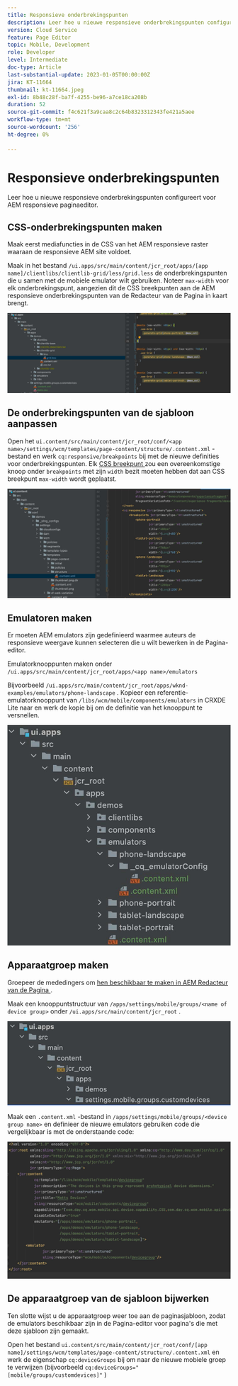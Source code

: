 ```yaml
---
title: Responsieve onderbrekingspunten
description: Leer hoe u nieuwe responsieve onderbrekingspunten configureert voor AEM responsieve paginaeditor.
version: Cloud Service
feature: Page Editor
topic: Mobile, Development
role: Developer
level: Intermediate
doc-type: Article
last-substantial-update: 2023-01-05T00:00:00Z
jira: KT-11664
thumbnail: kt-11664.jpeg
exl-id: 8b48c28f-ba7f-4255-be96-a7ce18ca208b
duration: 52
source-git-commit: f4c621f3a9caa8c2c64b8323312343fe421a5aee
workflow-type: tm+mt
source-wordcount: '256'
ht-degree: 0%

---
```


# Responsieve onderbrekingspunten

Leer hoe u nieuwe responsieve onderbrekingspunten configureert voor AEM responsieve paginaeditor.

## CSS-onderbrekingspunten maken

Maak eerst mediafuncties in de CSS van het AEM responsieve raster waaraan de responsieve AEM site voldoet.

Maak in het bestand `/ui.apps/src/main/content/jcr_root/apps/[app name]/clientlibs/clientlib-grid/less/grid.less` de onderbrekingspunten die u samen met de mobiele emulator wilt gebruiken. Noteer `max-width` voor elk onderbrekingspunt, aangezien dit de CSS breekpunten aan de AEM responsieve onderbrekingspunten van de Redacteur van de Pagina in kaart brengt.

![ creeer nieuwe ontvankelijke breekpunten ](./assets/responsive-breakpoints/create-new-breakpoints.jpg)

## De onderbrekingspunten van de sjabloon aanpassen

Open het `ui.content/src/main/content/jcr_root/conf/<app name>/settings/wcm/templates/page-content/structure/.content.xml` -bestand en werk `cq:responsive/breakpoints` bij met de nieuwe definities voor onderbrekingspunten. Elk [ CSS breekpunt ](#create-new-css-breakpoints) zou een overeenkomstige knoop onder `breakpoints` met zijn `width` bezit moeten hebben dat aan CSS breekpunt `max-width` wordt geplaatst.

![ pas de responsieve breekpunten van het malplaatje aan ](./assets/responsive-breakpoints/customize-template-breakpoints.jpg)

## Emulatoren maken

Er moeten AEM emulators zijn gedefinieerd waarmee auteurs de responsieve weergave kunnen selecteren die u wilt bewerken in de Pagina-editor.

Emulatorknooppunten maken onder `/ui.apps/src/main/content/jcr_root/apps/<app name>/emulators`

Bijvoorbeeld `/ui.apps/src/main/content/jcr_root/apps/wknd-examples/emulators/phone-landscape` . Kopieer een referentie-emulatorknooppunt van `/libs/wcm/mobile/components/emulators` in CRXDE Lite naar en werk de kopie bij om de definitie van het knooppunt te versnellen.

![ creeer nieuwe mededingers ](./assets/responsive-breakpoints/create-new-emulators.jpg)

## Apparaatgroep maken

Groepeer de mededingers om [ hen beschikbaar te maken in AEM Redacteur van de Pagina ](#update-the-templates-device-group).

Maak een knooppuntstructuur van `/apps/settings/mobile/groups/<name of device group>` onder `/ui.apps/src/main/content/jcr_root` .

![ creeer nieuwe apparatengroep ](./assets/responsive-breakpoints/create-new-device-group.jpg)

Maak een `.content.xml` -bestand in `/apps/settings/mobile/groups/<device group name>` en definieer
de nieuwe emulators gebruiken code die vergelijkbaar is met de onderstaande code:

![ creeer nieuw apparaat ](./assets/responsive-breakpoints/create-new-device.jpg)

## De apparaatgroep van de sjabloon bijwerken

Ten slotte wijst u de apparaatgroep weer toe aan de paginasjabloon, zodat de emulators beschikbaar zijn in de Pagina-editor voor pagina&#39;s die met deze sjabloon zijn gemaakt.

Open het bestand `ui.content/src/main/content/jcr_root/conf/[app name]/settings/wcm/templates/page-content/structure/.content.xml` en werk de eigenschap `cq:deviceGroups` bij om naar de nieuwe mobiele groep te verwijzen (bijvoorbeeld `cq:deviceGroups="[mobile/groups/customdevices]"` )
